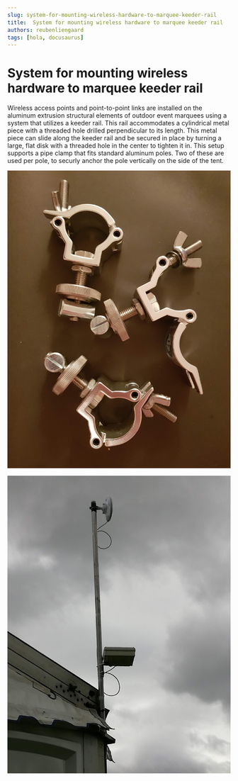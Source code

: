 ```yaml
---
slug: system-for-mounting-wireless-hardware-to-marquee-keeder-rail
title:  System for mounting wireless hardware to marquee keeder rail
authors: reubenliengaard
tags: [hola, docusaurus]
---
```


# System for mounting wireless hardware to marquee keeder rail

Wireless access points and point-to-point links are installed on the aluminum extrusion structural elements of outdoor event marquees using a system that utilizes a keeder rail. This rail accommodates a cylindrical metal piece with a threaded hole drilled perpendicular to its length. This metal piece can slide along the keeder rail and be secured in place by turning a large, flat disk with a threaded hole in the center to tighten it in. This setup supports a pipe clamp that fits standard aluminum poles. Two of these are used per pole, to securly anchor the pole vertically on the side of the tent.


![Docusaurus Plushie](/img/clamp-2.jpg)


![Docusaurus Plushie](/img/clamp-3.jpg)
